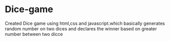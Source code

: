 # Dice-game
Created Dice game using html,css and javascript.which basically generates random number on two dices and declares the winner based on greater number between two dicce
